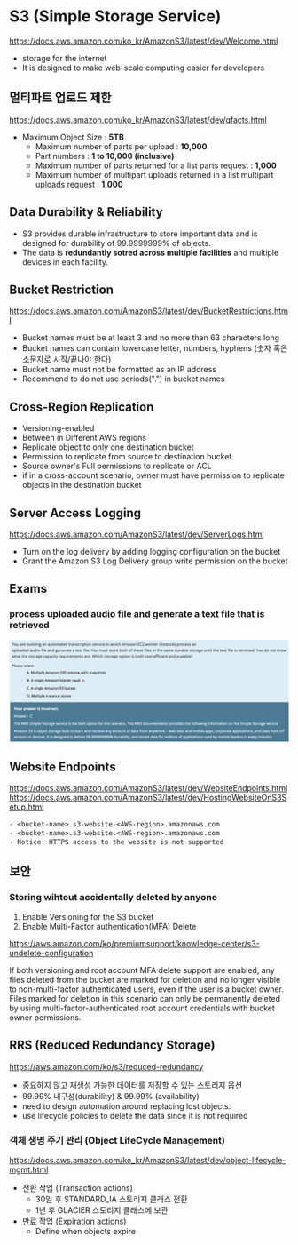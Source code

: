 # S3 (Simple Storage Service)
https://docs.aws.amazon.com/ko_kr/AmazonS3/latest/dev/Welcome.html

  - storage for the internet
  - It is designed to make web-scale computing easier for developers

## 멀티파트 업로드 제한
https://docs.aws.amazon.com/ko_kr/AmazonS3/latest/dev/qfacts.html
- Maximum Object Size : **5TB**
  - Maximum number of parts per upload : **10,000**
  - Part numbers : **1 to 10,000 (inclusive)**
  - Maximum number of parts returned for a list parts request : **1,000**
  - Maximum number of multipart uploads returned in a list multipart uploads request : **1,000**

## Data Durability & Reliability
- S3 provides durable infrastructure to store important data and is designed for durability of 99.9999999% of objects.
- The data is **redundantly sotred across multiple facilities** and multiple devices in each facility.

## Bucket Restriction
https://docs.aws.amazon.com/AmazonS3/latest/dev/BucketRestrictions.html

  - Bucket names must be at least 3 and no more than 63 characters long
  - Bucket names can contain lowercase letter, numbers, hyphens (숫자 혹은 소문자로 시작/끝나야 한다)
  - Bucket name must not be formatted as an IP address
  - Recommend to do not use periods(".") in bucket names

## Cross-Region Replication
  - Versioning-enabled
  - Between in Different AWS regions
  - Replicate object to only one destination bucket
  - Permission to replicate from source to destination bucket
  - Source owner's Full permissions to replicate or ACL
  - if in a cross-account scenario, owner must have permission to replicate objects in the destination bucket

## Server Access Logging
https://docs.aws.amazon.com/AmazonS3/latest/dev/ServerLogs.html

  - Turn on the log delivery by adding logging configuration on the bucket
  - Grant the Amazon S3 Log Delivery group write permission on the bucket


## Exams
### process uploaded audio file and generate a text file that is retrieved
![Alt text](./images/s3-exam1.jpeg)


## Website Endpoints
https://docs.aws.amazon.com/AmazonS3/latest/dev/WebsiteEndpoints.html
https://docs.aws.amazon.com/AmazonS3/latest/dev/HostingWebsiteOnS3Setup.html

    - <bucket-name>.s3-website-<AWS-region>.amazonaws.com
    - <bucket-name>.s3-website.<AWS-region>.amazonaws.com
    - Notice: HTTPS access to the website is not supported

## 보안
### Storing wihtout accidentally deleted by anyone

1. Enable Versioning for the S3 bucket
2. Enable Multi-Factor authentication(MFA) Delete

https://aws.amazon.com/ko/premiumsupport/knowledge-center/s3-undelete-configuration

If both versioning and root account MFA delete support are enabled, any files deleted from the bucket are marked for deletion and no longer visible to non-multi-factor authenticated users, even if the user is a bucket owner. Files marked for deletion in this scenario can only be permanently deleted by using multi-factor-authenticated root account credentials with bucket owner permissions.


## RRS (Reduced Redundancy Storage)
https://aws.amazon.com/ko/s3/reduced-redundancy

  - 중요하지 않고 재생성 가능한 데이터를 저장할 수 있는 스토리지 옵션
  - 99.99% 내구성(durability) & 99.99% (availability)
  - need to design automation around replacing lost objects.
  - use lifecycle policies to delete the data since it is not required

### 객체 생명 주기 관리 (Object LifeCycle Management)
https://docs.aws.amazon.com/ko_kr/AmazonS3/latest/dev/object-lifecycle-mgmt.html

  - 전환 작업 (Transaction actions)
    + 30일 후 STANDARD_IA 스토리지 클래스 전환
    + 1년 후 GLACIER 스토리지 클래스에 보관
  - 만료 작업 (Expiration actions)
    + Define when objects expire



